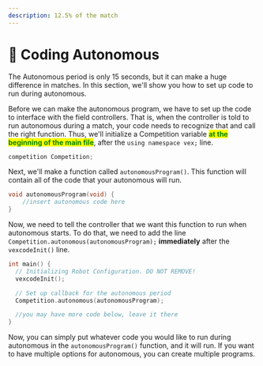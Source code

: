 ```yaml
---
description: 12.5% of the match
---
```


# 📡 Coding Autonomous

The Autonomous period is only 15 seconds, but it can make a huge difference in matches. In this section, we'll show you how to set up code to run during autonomous.

Before we can make the autonomous program, we have to set up the code to interface with the field controllers. That is, when the controller is told to run autonomous during a match, your code needs to recognize that and call the right function. Thus, we'll initialize a Competition variable <mark style="color:green;">**at the beginning of the main file**</mark>, after the `using namespace vex;` line.&#x20;

```cpp
competition Competition;
```

Next, we'll make a function called `autonomousProgram()`. This function will contain all of the code that your autonomous will run.

```cpp
void autonomousProgram(void) {    
    //insert autonomous code here
}
```

Now, we need to tell the controller that we want this function to run when autonomous starts. To do that, we need to add the line `Competition.autonomous(autonomousProgram);` **immediately** after the `vexcodeInit()` line.

```cpp
int main() {
  // Initializing Robot Configuration. DO NOT REMOVE!
  vexcodeInit();

  // Set up callback for the autonomous period
  Competition.autonomous(autonomousProgram);

  //you may have more code below, leave it there
}
```

Now, you can simply put whatever code you would like to run during autonomous in the `autonomousProgram()` function, and it will run. If you want to have multiple options for autonomous, you can create multiple programs.&#x20;
